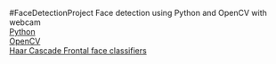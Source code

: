 #FaceDetectionProject
Face detection using Python and OpenCV with webcam<br>
<a href = "https://docs.python.org/3/">Python</a><br>
<a href = "https://docs.opencv.org/4.x/">OpenCV</a><br>
<a href = "https://github.com/vschs007/flask-realtime-face-detection-opencv-python/blob/master/haarcascade_frontalface_default.xml">Haar Cascade Frontal face classifiers</a>
